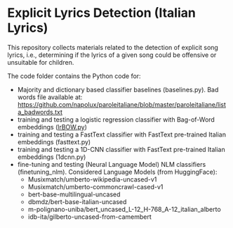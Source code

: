 # Explicit Lyrics Detection (Italian Lyrics)

This repository collects materials related to the detection of explicit song lyrics, i.e., determining if the lyrics of a given song could be offensive or unsuitable for children.

The code folder contains the Python code for:

* Majority and dictionary based classifier baselines (baselines.py). Bad words file available at: https://github.com/napolux/paroleitaliane/blob/master/paroleitaliane/lista_badwords.txt
* training and testing a logistic regression classifier with Bag-of-Word embeddings ([lrBOW.py](code/lrBOW.py))
* training and testing a FastText classifier with FastText pre-trained Italian embeddings (fasttext.py)
* training and testing a 1D-CNN classifier with FastText pre-trained Italian embeddings (1dcnn.py)
* fine-tuning and testing (Neural Language Model) NLM classifiers (finetuning_nlm). Considered Language Models (from HuggingFace):
  * Musixmatch/umberto-wikipedia-uncased-v1
  * Musixmatch/umberto-commoncrawl-cased-v1
  * bert-base-multilingual-uncased
  * dbmdz/bert-base-italian-uncased
  * m-polignano-uniba/bert_uncased_L-12_H-768_A-12_italian_alberto
  * idb-ita/gilberto-uncased-from-camembert
